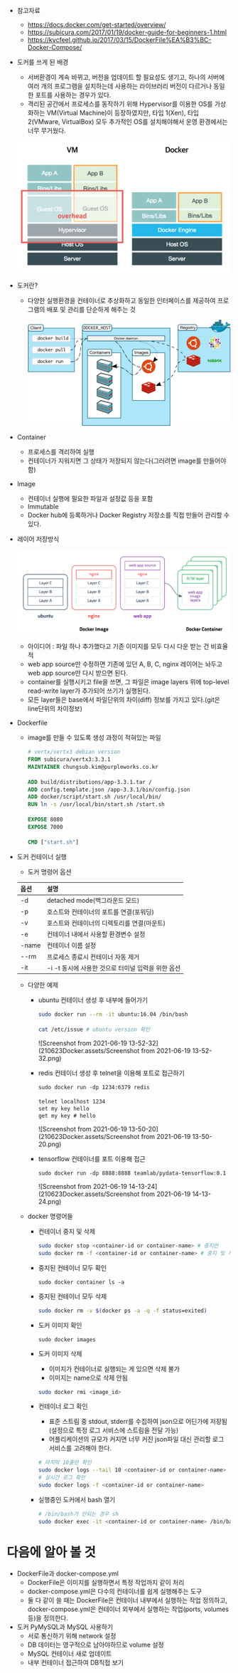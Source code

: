 * 참고자료

  * https://docs.docker.com/get-started/overview/
  * https://subicura.com/2017/01/19/docker-guide-for-beginners-1.html
  * https://kycfeel.github.io/2017/03/15/DockerFile%EA%B3%BC-Docker-Compose/

* 도커를 쓰게 된 배경

  * 서버환경이 계속 바뀌고, 버전을 업데이트 할 필요성도 생기고, 하나의 서버에 여러 개의 프로그램을 설치하는데 사용하는 라이브러리 버전이 다르거나 동일한 포트를 사용하는 경우가 있다.
  * 격리된 공간에서 프로세스를 동작하기 위해 Hypervisor를 이용한 OS를 가상화하는 VM(Virtual Machine)이 등장하였지만, 타입 1(Xen), 타입 2(VMware, VirtualBox) 모두 추가적인 OS를 설치해야해서 운영 환경에서는 너무 무거웠다.

  ![가상머신과 도커](./210623Docker.assets/vm-vs-docker.png)

* 도커란?

  * 다양한 실행환경을 컨테이너로 추상화하고 동일한 인터페이스를 제공하여 프로그램의 배포 및 관리를 단순하게 해주는 것

    ![Docker Layer](210623Docker.assets/architecture.svg)

* Container

  * 프로세스를 격리하여 실행
  * 컨테이너가 지워지면 그 상태가 저장되지 않는다(그러려면 image를 만들어야 함)

* Image

  * 컨테이너 실행에 필요한 파일과 설정값 등을 포함
  * Immutable
  * Docker hub에 등록하거나 Docker Registry 저장소를 직접 만들어 관리할 수 있다.

* 레이어 저장방식

  ![Docker Layer](./210623Docker.assets/image-layer.png)

  * 아이디어 : 파일 하나 추가했다고 기존 이미지를 모두 다시 다운 받는 건 비효율적
  * web app source만 수정하면 기존에 있던 A, B, C, nginx 레이어는 놔두고 web app source만 다시 받으면 된다.
  * container를 실행시키고 file을 쓰면, 그 파일은 image layers 위에 top-level read-write layer가 추가되어 쓰기가 실행된다.
  * 모든 layer들은 base에서 파일단위의 차이(diff) 정보를 가지고 있다.(git은 line단위의 차이정보)

* Dockerfile

  * image를 만들 수 있도록 생성 과정이 적혀있는 파일

    ```dockerfile
    # vertx/vertx3 debian version
    FROM subicura/vertx3:3.3.1
    MAINTAINER chungsub.kim@purpleworks.co.kr
    
    ADD build/distributions/app-3.3.1.tar /
    ADD config.template.json /app-3.3.1/bin/config.json
    ADD docker/script/start.sh /usr/local/bin/
    RUN ln -s /usr/local/bin/start.sh /start.sh
    
    EXPOSE 8080
    EXPOSE 7000
    
    CMD ["start.sh"]
    ```

* 도커 컨테이너 실행

  * 도커 명령어 옵션
  
  | 옵션  | 설명                                               |
  | ----- | -------------------------------------------------- |
  | -d    | detached mode(백그라운드 모드)                     |
  | -p    | 호스트와 컨테이너의 포트를 연결(포워딩)            |
  | -v    | 호스트와 컨테이너의 디렉토리를 연결(마운트)        |
  | -e    | 컨테이너 내에서 사용할 환경변수 설정               |
  | -name | 컨테이너 이름 설정                                 |
  | --rm  | 프로세스 종료시 컨테이너 자동 제거                 |
  | -it   | -i -t 동시에 사용한 것으로 터미널 입력을 위한 옵션 |
  
  *  다양한 예제
  
     * ubuntu 컨테이너 생성 후 내부에 들어가기
  
        ```bash
        sudo docker run --rm -it ubuntu:16.04 /bin/bash
        
        cat /etc/issue # ubuntu version 확인
        ```
  
        ![Screenshot from 2021-06-19 13-52-32](210623Docker.assets/Screenshot from 2021-06-19 13-52-32.png)
  
     * redis 컨테이너 생성 후 telnet을 이용해 포트로 접근하기
  
        ```shell
        sudo docker run -dp 1234:6379 redis
        
        telnet localhost 1234
        set my key hello
        get my key # hello
        ```
  
        ![Screenshot from 2021-06-19 13-50-20](210623Docker.assets/Screenshot from 2021-06-19 13-50-20.png)
  
     * tensorflow 컨테이너를 포트 이용해 접근
  
       ```shell
       sudo docker run -dp 8888:8888 teamlab/pydata-tensorflow:0.1
       ```
  
       ![Screenshot from 2021-06-19 14-13-24](210623Docker.assets/Screenshot from 2021-06-19 14-13-24.png)
  
  * docker 명령어들
  
     * 컨테이너 중지 및 삭제
  
        ```bash
        sudo docker stop <container-id or container-name> # 중지만
        sudo docker rm -f <container-id or container-name> # 중지 및 삭제
        ```
        
     * 중지된 컨테이너 모두 확인
     
       ```shell
       sudo docker container ls -a
       ```
     
     * 중지된 컨테이너 모두 삭제
     
       ```bash
       sudo docker rm -v $(docker ps -a -q -f status=exited)
       ```
     
     * 도커 이미지 확인
     
       ```shell
       sudo docker images
       ```
     
     * 도커 이미지 삭제
     
       * 이미지가 컨테이너로 실행되는 게 있으면 삭제 불가
       * 이미지는 name으로 삭제 안됨
     
       ```bash
       sudo docker rmi <image_id>
       ```
     
     * 컨테이너 로그 확인
     
       * 표준 스트림 중 stdout, stderr를 수집하여 json으로 어딘가에 저장됨(설정으로 특정 로그 서비스에 스트림을 전달 가능)
       * 어플리케이션의 규모가 커지면 너무 커진 json파일 대신 관리할 로그 서비스를 고려해야 한다.
     
       ```bash
       # 마지막 10줄만 확인
       sudo docker logs --tail 10 <container-id or container-name>
       # 실시간 로그 확인
       sudo docker logs -f <container-id or container-name>
       ```
     
     * 실행중인 도커에서 bash 열기
     
       ```bash
       # /bin/bash가 안되는 경우 sh
       sudo docker exec -it <container-id or container-name> /bin/bash
       ```

# 다음에 알아 볼 것

* DockerFile과 docker-compose.yml
  * DockerFile은 이미지를 실행하면서 특정 작업까지 같이 처리
  * docker-compose.yml은 다수의 컨테이너를 쉽게 실행해주는 도구
  * 둘 다 같이 쓸 때는 DockerFile은 컨테이너 내부에서 실행하는 작업 정의하고, docker-compose.yml은 컨테이너 외부에서 실행하는 작업(ports, volumes 등)을 정의한다.
* 도커 PyMySQL과 MySQL 사용하기
  * 서로 통신하기 위해 network 설정
  * DB 데이터는 영구적으로 남아야하므로 volume 설정
  * MySQL 컨테이너 새로 업데이트
  * 내부 컨테이너 접근하여 DB직접 보기 

